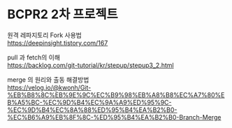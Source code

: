 # BCPR2 2차 프로젝트   

원격 레파지토리 Fork 사용법   
<https://deepinsight.tistory.com/167>   

pull 과 fetch의 이해   
<https://backlog.com/git-tutorial/kr/stepup/stepup3_2.html>   

merge 의 원리와 출동 해결방법   
<https://velog.io/@kwonh/Git-%EB%B8%8C%EB%9E%9C%EC%B9%98%EB%A8%B8%EC%A7%80%EB%A5%BC-%EC%9D%B4%EC%9A%A9%ED%95%9C-%EC%9D%B4%EC%8A%88%ED%95%B4%EA%B2%B0-%EC%B6%A9%EB%8F%8C-%ED%95%B4%EA%B2%B0-Branch-Merge>   
